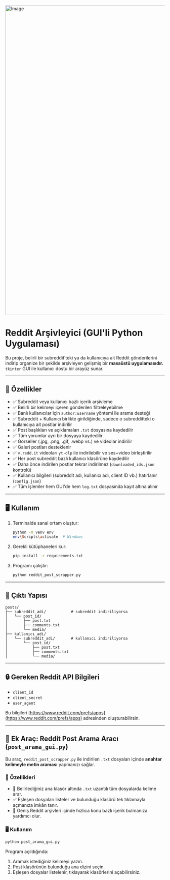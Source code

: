 <img width="747" height="975" alt="Image" src="https://github.com/user-attachments/assets/9f71eebc-5458-4012-96ac-e218a3f08e78" />

# Reddit Arşivleyici (GUI'li Python Uygulaması)

Bu proje, belirli bir subreddit’teki ya da kullanıcıya ait Reddit gönderilerini indirip organize bir şekilde arşivleyen gelişmiş bir **masaüstü uygulamasıdır.** `tkinter` GUI ile kullanıcı dostu bir arayüz sunar.

---

## 🎯 Özellikler

- ✅ Subreddit veya kullanıcı bazlı içerik arşivleme
- ✅ Belirli bir kelimeyi içeren gönderileri filtreleyebilme
- ✅ Banlı kullanıcılar için `author:username` yöntemi ile arama desteği
- ✅ Subreddit + Kullanıcı birlikte girildiğinde, sadece o subredditteki o kullanıcıya ait postlar indirilir
- ✅ Post başlıkları ve açıklamaları `.txt` dosyasına kaydedilir  
- ✅ Tüm yorumlar ayrı bir dosyaya kaydedilir  
- ✅ Görseller (.jpg, .png, .gif, .webp vs.) ve videolar indirilir  
- ✅ Galeri postları desteklenir  
- ✅ `v.redd.it` videoları `yt-dlp` ile indirilebilir ve ses+video birleştirilir  
- ✅ Her post subreddit bazlı kullanıcı klasörüne kaydedilir  
- ✅ Daha önce indirilen postlar tekrar indirilmez (`downloaded_ids.json` kontrolü)  
- ✅ Kullanıcı bilgileri (subreddit adı, kullanıcı adı, client ID vb.) hatırlanır (`config.json`)  
- ✅ Tüm işlemler hem GUI'de hem `log.txt` dosyasında kayıt altına alınır  

---

## 🖥️ Kullanım

1. Terminalde sanal ortam oluştur:
   ```bash
   python -m venv env
   env\Scripts\activate  # Windows
   ```

2. Gerekli kütüphaneleri kur:
   ```bash
   pip install -r requirements.txt
   ```

3. Programı çalıştır:
   ```bash
   python reddit_post_scrapper.py
   ```

---

## 📂 Çıktı Yapısı

```
posts/
├── subreddit_adi/           # subreddit indiriliyorsa
│   └── post_id/
│       ├── post.txt
│       ├── comments.txt
│       └── media/
├── kullanıcı_adi/
│   └── subreddit_adi/       # kullanıcı indiriliyorsa
│       └── post_id/
│           ├── post.txt
│           ├── comments.txt
│           └── media/
```

---

## 🔒 Gereken Reddit API Bilgileri

- `client_id`
- `client_secret`
- `user_agent`

Bu bilgileri [https://www.reddit.com/prefs/apps](https://www.reddit.com/prefs/apps) adresinden oluşturabilirsin.

---

## 🔎 Ek Araç: Reddit Post Arama Aracı (`post_arama_gui.py`)

Bu araç, `reddit_post_scrapper.py` ile indirilen `.txt` dosyaları içinde **anahtar kelimeyle metin araması** yapmanızı sağlar.

### 🧩 Özellikleri

- 📂 Belirlediğiniz ana klasör altında `.txt` uzantılı tüm dosyalarda kelime arar.
- ✅ Eşleşen dosyaları listeler ve bulunduğu klasörü tek tıklamayla açmanıza imkân tanır.
- 🧠 Geniş Reddit arşivleri içinde hızlıca konu bazlı içerik bulmanıza yardımcı olur.

### 🖥️ Kullanım

```bash
python post_arama_gui.py
```

Program açıldığında:
1. Aramak istediğiniz kelimeyi yazın.
2. Post klasörünün bulunduğu ana dizini seçin.
3. Eşleşen dosyalar listelenir, tıklayarak klasörlerini açabilirsiniz.
